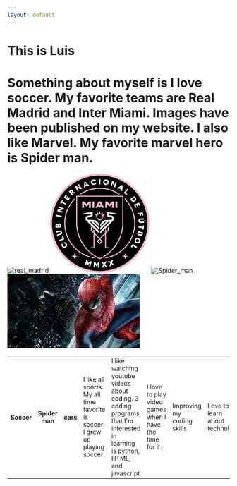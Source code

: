 ```yaml
---
layout: default
---
```


# This is Luis 

# Something about myself is I love soccer. My favorite teams are Real Madrid and Inter Miami. Images have been published on my website. I also like Marvel. My favorite marvel hero is Spider man.

<img src="assets/images/real_madrid .png" alt="real_madrid">

<img src="assets/images/inter_miami.png" alt="inter_miami">

<img src="assets/images/Spider_man.jpeg" alt="Spider_man">

<img src="assets/images/Spider_man_2.jpeg" alt="Spidey">

<table>
  <about_me>
    <th>Soccer</th>
    <th>Spider man</th>
    <th>cars</th>
  </end>
  <Hobbies>
    <td>I like all sports. My all time favorite is soccer. I grew up playing soccer.</td>
    <td>I like watching youtube videos about coding. 3 coding programs that I'm interested in learning is python, HTML, and javascript</td>
    <td>I love to play video games when I have the time for it.</td>
  </end>
  <interest>
    <td>Improving my coding skills</td>
    <td>Love to learn about technology</td>
    <td>I do like cars. I work on cars.</td>
  </end>
</table>





